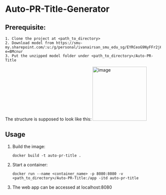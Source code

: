 # Auto-PR-Title-Generator

## Prerequisite:

    1. Clone the project at <path_to_directory>
    2. Download model from https://smu-my.sharepoint.com/:u:/g/personal/ivanairsan_smu_edu_sg/EYRCeoG9NyFFr2j6356ZZJQBKZtrmt1LamLHG4kFlYVuZQ?e=BMcnur
    3. Put the unzipped model folder under <path_to_directory>/Auto-PR-Title


The structure is supposed to look like this:
<img width="175" alt="image" src="https://user-images.githubusercontent.com/7076833/174555290-0abfd8e9-db4b-423a-ac36-35ab0edd3227.png">


## Usage
1. Build the image: 

    ```docker build -t auto-pr-title .```

2. Start a container: 

    ```docker run --name <container_name> -p 8080:8080 -v <path_to_directory>/Auto-PR-Title:/app -itd auto-pr-title```

3. The web app can be accessed at localhost:8080
